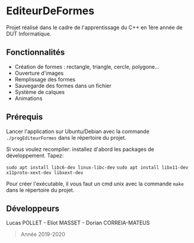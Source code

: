 # EditeurDeFormes
 
 Projet réalisé dans le cadre de l'apprentissage du C++ en 1ère année de DUT Informatique.

## Fonctionnalités

- Création de formes : rectangle, triangle, cercle, polygone...
- Ouverture d'images
- Remplissage des formes
- Sauvegarde des formes dans un fichier
- Système de calques
- Animations

## Prérequis

Lancer l'application sur Ubuntu/Debian avec la commande `./progEditeurFormes` dans le répertoire du projet.

Si vous voulez recompiler:
installez d'abord les packages de développement. Tapez:

`sudo apt install libc6-dev linux-libc-dev`
`sudo apt install libx11-dev x11proto-xext-dev libxext-dev`

Pour créer l'exécutable, il vous faut un cmd unix avec la commande `make` dans le répertoire du projet.

## Développeurs

Lucas POLLET - Eliot MASSET - Dorian CORREIA-MATEUS

> Année 2019-2020
